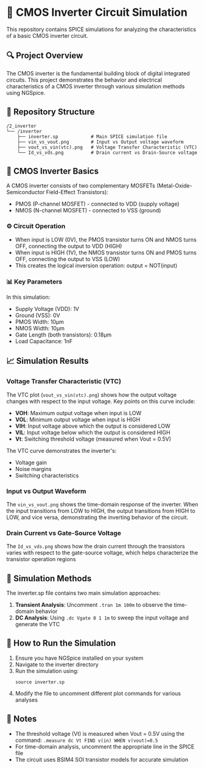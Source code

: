 # 🔄 CMOS Inverter Circuit Simulation

This repository contains SPICE simulations for analyzing the characteristics of a basic CMOS inverter circuit.

## 🔍 Project Overview

The CMOS inverter is the fundamental building block of digital integrated circuits. This project demonstrates the behavior and electrical characteristics of a CMOS inverter through various simulation methods using NGSpice.

## 📁 Repository Structure

```
/2_inverter
└── /inverter
    ├── inverter.sp            # Main SPICE simulation file
    ├── vin_vs_vout.png        # Input vs Output voltage waveform
    ├── vout_vs_vin(vtc).png   # Voltage Transfer Characteristic (VTC)
    └── Id_vs_vds.png          # Drain current vs Drain-Source voltage
```

## 🔧 CMOS Inverter Basics

A CMOS inverter consists of two complementary MOSFETs (Metal-Oxide-Semiconductor Field-Effect Transistors):
- PMOS (P-channel MOSFET) - connected to VDD (supply voltage)
- NMOS (N-channel MOSFET) - connected to VSS (ground)

### ⚙️ Circuit Operation

- When input is LOW (0V), the PMOS transistor turns ON and NMOS turns OFF, connecting the output to VDD (HIGH)
- When input is HIGH (1V), the NMOS transistor turns ON and PMOS turns OFF, connecting the output to VSS (LOW)
- This creates the logical inversion operation: output = NOT(input)

### 📊 Key Parameters

In this simulation:
- Supply Voltage (VDD): 1V
- Ground (VSS): 0V
- PMOS Width: 10μm
- NMOS Width: 10μm
- Gate Length (both transistors): 0.18μm
- Load Capacitance: 1nF

## 📈 Simulation Results

### Voltage Transfer Characteristic (VTC)

The VTC plot (`vout_vs_vin(vtc).png`) shows how the output voltage changes with respect to the input voltage. Key points on this curve include:

- **VOH**: Maximum output voltage when input is LOW
- **VOL**: Minimum output voltage when input is HIGH
- **VIH**: Input voltage above which the output is considered LOW
- **VIL**: Input voltage below which the output is considered HIGH
- **Vt**: Switching threshold voltage (measured when Vout = 0.5V)

The VTC curve demonstrates the inverter's:
- Voltage gain
- Noise margins
- Switching characteristics

### Input vs Output Waveform

The `vin_vs_vout.png` shows the time-domain response of the inverter. When the input transitions from LOW to HIGH, the output transitions from HIGH to LOW, and vice versa, demonstrating the inverting behavior of the circuit.

### Drain Current vs Gate-Source Voltage

The `Id_vs_vds.png` shows how the drain current through the transistors varies with respect to the gate-source voltage, which helps characterize the transistor operation regions

## 🧪 Simulation Methods

The inverter.sp file contains two main simulation approaches:
1. **Transient Analysis**: Uncomment `.tran 1m 100m` to observe the time-domain behavior
2. **DC Analysis**: Using `.dc Vgate 0 1 1m` to sweep the input voltage and generate the VTC

## 🚀 How to Run the Simulation

1. Ensure you have NGSpice installed on your system
2. Navigate to the inverter directory
3. Run the simulation using:
   ```
   source inverter.sp
   ```
4. Modify the file to uncomment different plot commands for various analyses

## 📝 Notes

- The threshold voltage (Vt) is measured when Vout = 0.5V using the command: `.measure dc Vt FIND v(in) WHEN v(vout)=0.5`
- For time-domain analysis, uncomment the appropriate line in the SPICE file
- The circuit uses BSIM4 SOI transistor models for accurate simulation

